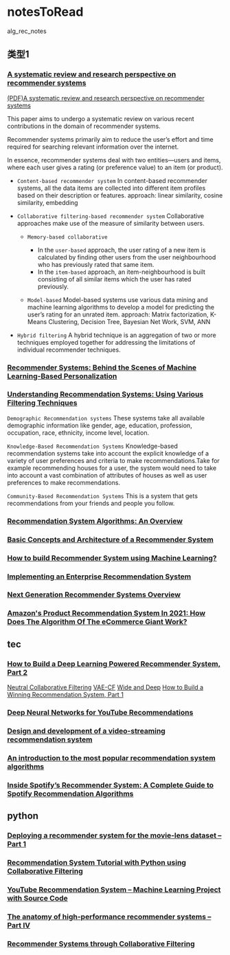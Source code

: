 # notesToRead

alg_rec_notes


## 类型1
### [A systematic review and research perspective on recommender systems](https://journalofbigdata.springeropen.com/articles/10.1186/s40537-022-00592-5)
[(PDF)A systematic review and research perspective on recommender systems](https://journalofbigdata.springeropen.com/track/pdf/10.1186/s40537-022-00592-5.pdf)



This paper aims to undergo a systematic review on various recent contributions in the domain of recommender systems.

Recommender systems primarily aim to reduce the user’s effort and time required for searching relevant information over the internet.

In essence, recommender systems deal with two entities—users and items, where each user gives a rating (or preference value) to an item (or product).




- `Content-based recommender system`
In content-based recommender systems, all the data items are collected into different item profiles based on their description or features.
approach: linear similarity, cosine similarity, embedding


- `Collaborative filtering-based recommender system`
Collaborative approaches make use of the measure of similarity between users.

  - `Memory-based collaborative`
    - In the `user-based` approach, the user rating of a new item is calculated by finding other users from the user neighbourhood who has previously rated that same item. 
    - In the `item-based` approach, an item-neighbourhood is built consisting of all similar items which the user has rated previously.
  
  - `Model-based`
        Model-based systems use various data mining and machine learning algorithms to develop a model for predicting the user’s rating for an unrated item. 
        approach: Matrix factorization, K-Means Clustering, Decision Tree, Bayesian Net Work, SVM, ANN

- `Hybrid filtering`
A hybrid technique is an aggregation of two or more techniques employed together for addressing the limitations of individual recommender techniques.


### [Recommender Systems: Behind the Scenes of Machine Learning-Based Personalization](https://www.altexsoft.com/blog/recommender-system-personalization/)

### [Understanding Recommendation Systems: Using Various Filtering Techniques](https://www.mariogerard.com/recommendation-systems-filtering-techniques/)

`Demographic Recommendation systems`
These systems take all available demographic information like gender, age, education, profession, occupation, race, ethnicity, income level, location.


`Knowledge-Based Recommendation Systems`
Knowledge-based recommendation systems take into account the explicit knowledge of a variety of user preferences and criteria to make recommendations.Take for example recommending houses for a user, the system would need to take into account a vast combination of attributes of houses as well as user preferences to make recommendations.


`Community-Based Recommendation Systems`
This is a system that gets recommendations from your friends and people you follow.



### [Recommendation System Algorithms: An Overview](https://www.kdnuggets.com/2017/08/recommendation-system-algorithms-overview.html)

### [Basic Concepts and Architecture of a Recommender System](https://www.alibabacloud.com/blog/basic-concepts-and-architecture-of-a-recommender-system_596642)

### [How to build Recommender System using Machine Learning?](https://www.enjoyalgorithms.com/blog/recommender-system-using-machine-learning)

### [Implementing an Enterprise Recommendation System](https://towardsdatascience.com/implementing-an-enterprise-recommendation-system-89dd439db444)


### [Next Generation Recommender Systems Overview](https://www.xenonstack.com/blog/recommender-systems)

### [Amazon's Product Recommendation System In 2021: How Does The Algorithm Of The eCommerce Giant Work?](https://recostream.com/blog/amazon-recommendation-system)

## tec

### [How to Build a Deep Learning Powered Recommender System, Part 2](https://developer.nvidia.com/blog/how-to-build-a-winning-recommendation-system-part-2-deep-learning-for-recommender-systems/)

[Neutral Collaborative Filtering](https://github.com/NVIDIA/DeepLearningExamples/tree/master/TensorFlow/Recommendation/NCF)
[VAE-CF](https://github.com/NVIDIA/DeepLearningExamples/tree/master/TensorFlow/Recommendation/VAE-CF)
[Wide and Deep](https://github.com/NVIDIA/DeepLearningExamples/tree/master/TensorFlow2/Recommendation/WideAndDeep)
[How to Build a Winning Recommendation System, Part 1](https://developer.nvidia.com/blog/how-to-build-a-winning-recommendation-system-part-1/)




### [Deep Neural Networks for YouTube Recommendations](https://static.googleusercontent.com/media/research.google.com/en//pubs/archive/45530.pdf)
### [Design and development of a video-streaming recommendation system](https://aaltodoc.aalto.fi/bitstream/handle/123456789/40879/master_Elguero_Tejera_Jaime_2019.pdf?sequence=1&isAllowed=y)

### [An introduction to the most popular recommendation system algorithms](https://www.digitalscaler.eu/blog/digital-data/how-do-recommendation-systems-work/)

### [Inside Spotify’s Recommender System: A Complete Guide to Spotify Recommendation Algorithms](https://www.music-tomorrow.com/blog/how-spotify-recommendation-system-works-a-complete-guide-2022)

## python
### [Deploying a recommender system for the movie-lens dataset – Part 1](https://blog.codecentric.de/en/2019/07/recommender-system-movie-lens-dataset/)

### [Recommendation System Tutorial with Python using Collaborative Filtering](https://pub.towardsai.net/recommendation-system-in-depth-tutorial-with-python-for-netflix-using-collaborative-filtering-533ff8a0e444)

### [YouTube Recommendation System – Machine Learning Project with Source Code](https://data-flair.training/blogs/youtube-video-recommendation-system-ml/)

### [The anatomy of high-performance recommender systems – Part IV](https://www.algolia.com/blog/ai/the-anatomy-of-high-performance-recommender-systems-part-iv/)

### [Recommender Systems through Collaborative Filtering](https://www.dominodatalab.com/blog/recommender-systems-collaborative-filtering)